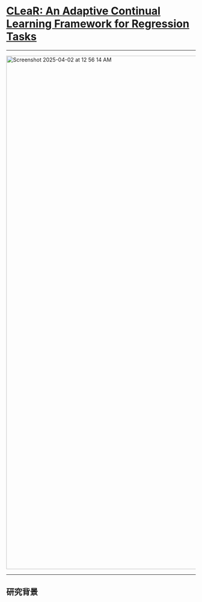 
# [CLeaR: An Adaptive Continual Learning Framework for Regression Tasks]([https://arxiv.org/abs/2304.04646](https://arxiv.org/abs/2101.00926v1#:~:text=This%20article%20clarifies%20the%20problem-related%20definitions%20and%20proposes,task%20targets%20and%20update%20itself%20by%20continual%20learning.))

----

<img width="1366" alt="Screenshot 2025-04-02 at 12 56 14 AM" src="https://github.com/user-attachments/assets/fa252a8a-d38b-481a-9170-badb32b440e5" />

-----

## **研究背景**
